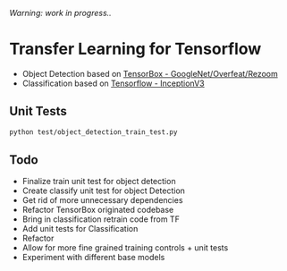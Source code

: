
_Warning: work in progress.._

# Transfer Learning for Tensorflow

* Object Detection based on [TensorBox - GoogleNet/Overfeat/Rezoom](https://github.com/TensorBox/TensorBox)
* Classification based on [Tensorflow - InceptionV3](https://www.tensorflow.org/how_tos/image_retraining/)

## Unit Tests

```bash
python test/object_detection_train_test.py
```
## Todo

* Finalize train unit test for object detection
* Create classify unit test for object Detection
* Get rid of more unnecessary dependencies
* Refactor TensorBox originated codebase
* Bring in classification retrain code from TF
* Add unit tests for Classification
* Refactor
* Allow for more fine grained training controls + unit tests
* Experiment with different base models
